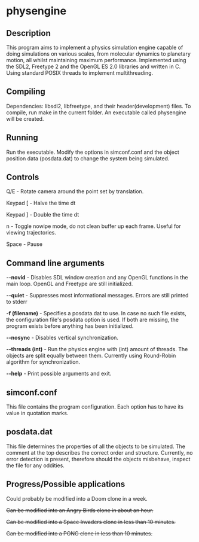 physengine
=================

Description
-----------
This program aims to implement a physics simulation engine capable of doing simulations on various scales, from molecular dynamics to planetary motion, all whilst maintaining maximum performance. Implemented using the SDL2, Freetype 2 and the OpenGL ES 2.0 libraries and written in C. Using standard POSIX threads to implement multithreading.

Compiling
---------
Dependencies: libsdl2, libfreetype, and their header(development) files.
To compile, run make in the current folder. An executable called physengine will be created.

Running
-------
Run the executable. Modify the options in simconf.conf and the object position data (posdata.dat) to change the system being simulated.

Controls
--------
Q/E - Rotate camera around the point set by translation.

Keypad [  - Halve the time dt

Keypad ] - Double the time dt

n - Toggle nowipe mode, do not clean buffer up each frame. Useful for viewing trajectories.

Space - Pause

Command line arguments
----------------------
**--novid** - Disables SDL window creation and any OpenGL functions in the main loop. OpenGL and Freetype are still initialized.

**--quiet** - Suppresses most informational messages. Errors are still printed to stderr

**-f (filename)** - Specifies a posdata.dat to use. In case no such file exists, the configuration file's posdata option is used. If both are missing, the program exists before anything has been initialized.

**--nosync** - Disables vertical synchronization.

**--threads (int)** - Run the physics engine with (int) amount of threads. The objects are split equally between them. Currently using Round-Robin algorithm for synchronization.

**--help** - Print possible arguments and exit.

simconf.conf
------------
This file contains the program configuration. Each option has to have its value in quotation marks.

posdata.dat
-----------
This file determines the properties of all the objects to be simulated. The comment at the top describes the correct order and structure. Currently, no error detection is present, therefore should the objects misbehave, inspect the file for any oddities.

Progress/Possible applications
------------------------------
Could probably be modified into a Doom clone in a week.

~~Can be modified into an Angry Birds clone in about an hour.~~

~~Can be modified into a Space Invaders clone in less than 10 minutes.~~

~~Can be modified into a PONG clone in less than 10 minutes.~~
